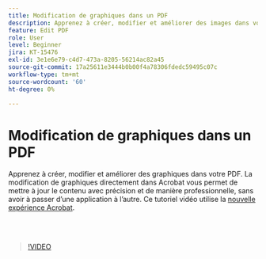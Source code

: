 ```yaml
---
title: Modification de graphiques dans un PDF
description: Apprenez à créer, modifier et améliorer des images dans votre PDF
feature: Edit PDF
role: User
level: Beginner
jira: KT-15476
exl-id: 3e1e6e79-c4d7-473a-8205-56214ac82a45
source-git-commit: 17a25611e3444b0b00f4a78306fdedc59495c07c
workflow-type: tm+mt
source-wordcount: '60'
ht-degree: 0%

---
```


# Modification de graphiques dans un PDF

Apprenez à créer, modifier et améliorer des graphiques dans votre PDF. La modification de graphiques directement dans Acrobat vous permet de mettre à jour le contenu avec précision et de manière professionnelle, sans avoir à passer d’une application à l’autre. Ce tutoriel vidéo utilise la [nouvelle expérience Acrobat](new-workspace.md).

<br> 

>[!VIDEO](https://video.tv.adobe.com/v/3446931?enablevpops&quality=12&learn=on&hidetitle=true&captions=fre_fr)
